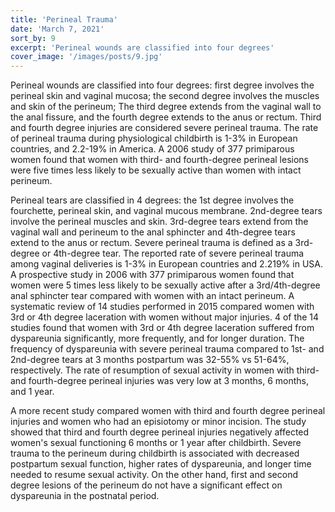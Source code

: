 ```yaml
---
title: 'Perineal Trauma'
date: 'March 7, 2021'
sort_by: 9
excerpt: 'Perineal wounds are classified into four degrees'
cover_image: '/images/posts/9.jpg'
---
```


Perineal wounds are classified into four degrees: first degree involves the perineal skin and vaginal mucosa; the second degree involves the muscles and skin of the perineum; The third degree extends from the vaginal wall to the anal fissure, and the fourth degree extends to the anus or rectum. Third and fourth degree injuries are considered severe perineal trauma. The rate of perineal trauma during physiological childbirth is 1-3% in European countries, and 2.2-19% in America. A 2006 study of 377 primiparous women found that women with third- and fourth-degree perineal lesions were five times less likely to be sexually active than women with intact perineum.

Perineal tears are classified in 4 degrees: the 1st degree involves the fourchette, perineal skin, and vaginal mucous membrane. 2nd-degree tears involve the perineal muscles and skin. 3rd-degree tears extend from the vaginal wall and perineum to the anal sphincter and 4th-degree tears extend to the anus or rectum. Severe perineal trauma is defined as a 3rd-degree or 4th-degree tear. The reported rate of severe perineal trauma among vaginal deliveries is 1-3% in European countries and 2.219% in USA. A prospective study in 2006 with 377 primiparous
women found that women were 5 times less likely to be sexually active after a 3rd/4th-degree anal sphincter tear compared with women with an intact perineum. A systematic review of 14 studies performed in 2015 compared women with 3rd or 4th degree laceration with women without major injuries. 4 of the 14 studies found that women with 3rd or 4th degree laceration suffered from dyspareunia significantly, more frequently, and for longer duration. The frequency of dyspareunia with severe perineal trauma compared to 1st- and 2nd-degree tears at 3 months postpartum was 32-55% vs 51-64%, respectively. The rate of resumption of sexual activity in women with third- and fourth-degree perineal injuries was very low at 3 months, 6 months, and 1 year.

A more recent study compared women with third and fourth degree perineal injuries and women who had an episiotomy or minor incision. The study showed that third and fourth degree perineal injuries negatively affected women's sexual functioning 6 months or 1 year after childbirth. Severe trauma to the perineum during childbirth is associated with decreased postpartum sexual function, higher rates of dyspareunia, and longer time needed to resume sexual activity. On the other hand, first and second degree lesions of the perineum do not have a significant effect on dyspareunia in the postnatal period.
